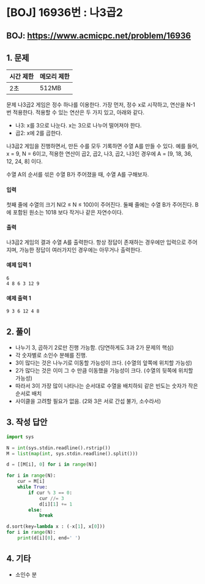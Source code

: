 #  [BOJ] 16936번 : 나3곱2

## BOJ: https://www.acmicpc.net/problem/16936

## 1. 문제

|시간 제한| 메모리 제한| 
|:----|:----|
|2초|512MB|

문제
나3곱2 게임은 정수 하나를 이용한다. 가장 먼저, 정수 x로 시작하고, 연산을 N-1번 적용한다. 적용할 수 있는 연산은 두 가지 있고, 아래와 같다.

- 나3: x를 3으로 나눈다. x는 3으로 나누어 떨어져야 한다.
- 곱2: x에 2를 곱한다.

나3곱2 게임을 진행하면서, 만든 수를 모두 기록하면 수열 A를 만들 수 있다. 예를 들어, x = 9, N = 6이고, 적용한 연산이 곱2, 곱2, 나3, 곱2, 나3인 경우에 A = [9, 18, 36, 12, 24, 8] 이다.

수열 A의 순서를 섞은 수열 B가 주어졌을 때, 수열 A를 구해보자.

#### 입력
첫째 줄에 수열의 크기 N(2 ≤ N ≤ 100)이 주어진다. 둘째 줄에는 수열 B가 주어진다. B에 포함된 원소는 1018 보다 작거나 같은 자연수이다.

#### 출력
나3곱2 게임의 결과 수열 A를 출력한다. 항상 정답이 존재하는 경우에만 입력으로 주어지며, 가능한 정답이 여러가지인 경우에는 아무거나 출력한다.

#### 예제 입력 1
```
6
4 8 6 3 12 9
```
#### 예제 출력 1
```
9 3 6 12 4 8
```
## 2. 풀이
- 나누기 3, 곱하기 2로만 진행 가능함. (당연하게도 3과 2가 문제의 핵심)
- 각 숫자별로 소인수 분해를 진행.
- 3이 많다는 것은 나누기로 이동할 가능성이 크다. (수열의 앞쪽에 위치할 가능성)
- 2가 많다는 것은 이미 그 수 만큼 이동했을 가능성이 크다. (수열의 뒷쪽에 위치할 가능성)
- 따라서 3이 가장 많이 나타나는 순서대로 수열을 배치하되 같은 빈도는 숫자가 작은 순서로 배치
- 사이클을 고려할 필요가 없음. (2와 3은 서로 간섭 불가, 소수라서) 

## 3. 작성 답안
```python
import sys

N = int(sys.stdin.readline().rstrip())
M = list(map(int, sys.stdin.readline().split()))

d = [[M[i], 0] for i in range(N)]

for i in range(N):
    cur = M[i]
    while True:
        if cur % 3 == 0:
            cur //= 3
            d[i][1] += 1
        else:
            break

d.sort(key=lambda x : (-x[1], x[0]))
for i in range(N):
    print(d[i][0], end=' ')
```
## 4. 기타
- 소인수 분
